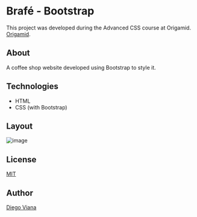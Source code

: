 # Brafé - Bootstrap
 
This project was developed during the Advanced CSS course at Origamid. [Origamid](https://www.origamid.com/curso/css-avancado-posicionamento/).

## About

A coffee shop website developed using Bootstrap to style it.

## Technologies

- HTML
- CSS (with Bootstrap)

## Layout

![image](https://user-images.githubusercontent.com/92064022/167315655-d43925b8-4634-431d-919f-97176bbf2610.png)

## License

[MIT](https://github.com/diegovianaf/orig-brafe-1-bootstrap/blob/main/LICENSE)

## Author

[Diego Viana](https://github.com/diegovianaf)
